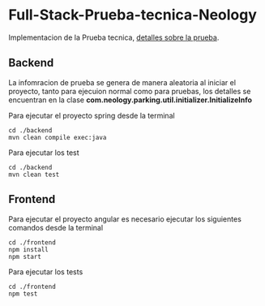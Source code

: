 # Full-Stack-Prueba-tecnica-Neology


Implementacion de la Prueba tecnica, [detalles sobre la prueba](https://github.com/VictorMC96/Full-Stack-Prueba-tecnica-Neology/blob/main/README.md#full-stack-prueba-tecnica-neology).

## Backend

La infomracion de prueba se genera de manera aleatoria al iniciar el proyecto, tanto para ejecuion normal como para pruebas, los detalles se encuentran en la clase **com.neology.parking.util.initializer.InitializeInfo**

Para ejecutar el proyecto spring desde la terminal

```
cd ./backend
mvn clean compile exec:java
```

Para ejecutar los test

```
cd ./backend
mvn clean test
```

## Frontend

Para ejecutar el proyecto angular es necesario ejecutar los siguientes comandos desde la terminal

```
cd ./frontend
npm install
npm start
```

Para ejecutar los tests

```
cd ./frontend
npm test
```
